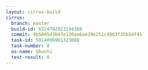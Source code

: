 ```yaml
---
layout: cirrus-build
cirrus:
  branch: master
  build-id: 6324702923194368
  commit: 9b5805d3b47e130ae6ae39e251c4963f35b54f45
  task-id: 5914096961323008
  task-number: 0
  os-name: Ubuntu
  test-result: 0
---
```

